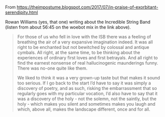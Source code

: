 ---
---

<p>From <a href="https://theimpostume.blogspot.com/2017/07/in-praise-of-exorbitant-serendipity.html">https://theimpostume.blogspot.com/2017/07/in-praise-of-exorbitant-serendipity.html</a></p>
<p>Rowan Williams (yes, that one) writing about the Incredible String Band (listen from about 56:45 on the woebot mix in the link above).</p>
<blockquote>
<p>For those of us who fell in love with the ISB there was a feeling of breathing the air of a very expansive imagination indeed. It was all right to be enchanted but not bewitched by colossal and antique cymbals. All right, at the same time, to be thinking about the experiences of ordinary first loves and first betrayals. And all right to find the earnest nonsense of real hallucinogenic maunderings funny. There was no-one quite like them.</p>
<p>We liked to think it was a very grown-up taste but that makes it sound too serious. If I go back to the start I’d have to say it was simply a discovery of poetry, and as such, risking the embarrassment that so regularly goes with my particular vocation, I’d also have to say that it was a discovery of the holy - not the solemn, not the saintly, but the holy - which makes you silent and sometimes makes you laugh and which, above all, makes the landscape different, once and for all.</p>
</blockquote>

